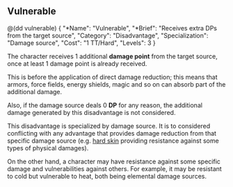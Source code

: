 ## Vulnerable

@(dd vulnerable)
{ 
  "*Name": "Vulnerable",
  "*Brief": "Receives extra DPs from the target source",
  "Category": "Disadvantage",
  "Specialization": "Damage source", 
  "Cost": "1 TT/Hard",
  "Levels": 3
}

The character receives 1 additional **damage point** from the 
target source, once at least 1 damage point is already received.

This is before the application of direct damage reduction; this
means that armors, force fields, energy shields, magic and so on
can absorb part of the additional damage.

Also, if the damage source deals 0 **DP** for any reason, the
additional damage generated by this disadvantage is not considered.

This disadvantage is specialized by damage source. It is to 
considered conflicting with any advantage that provides damage
reduction from that specific damage source (e.g. [hard skin](#hard-skin)
providing resistance against some types of physical damages).

On the other hand, a character may have resistance against some
specific damage and vulnerabilities against others. For example,
it may be resistant to cold but vulnerable to heat, both being
elemental damage sources.
